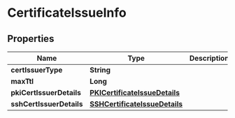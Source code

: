 

# CertificateIssueInfo


## Properties

| Name | Type | Description | Notes |
|------------ | ------------- | ------------- | -------------|
|**certIssuerType** | **String** |  |  [optional] |
|**maxTtl** | **Long** |  |  [optional] |
|**pkiCertIssuerDetails** | [**PKICertificateIssueDetails**](PKICertificateIssueDetails.md) |  |  [optional] |
|**sshCertIssuerDetails** | [**SSHCertificateIssueDetails**](SSHCertificateIssueDetails.md) |  |  [optional] |



